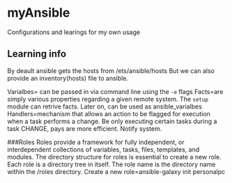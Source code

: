 # myAnsible
Configurations and learings for my own usage

## Learning info
By deault ansible gets the hosts from /ets/ansible/hosts But we can also provide an inventory(hosts) file to ansible.

Varialbes= can be passed in via command line using the `-e` flags
Facts=are simply various properties regarding a given remote system. The `setup` module can retrive facts. Later on, can be used as ansible_varialbes
Handlers=mechanism that allows an action to be flagged for execution when a task performs a change. Be only executing certain tasks during a task CHANGE, pays are more efficient. Notify system.

###Roles
Roles provide a framework for fully independent, or interdependent collections of variables, tasks, files, templates, and modules.
The directory structure for roles is essential to create a new role.
Each role is a directory tree in itself. The role name is the directory name within the /roles directory.
Create a new role=ansible-galaxy init personalpc
